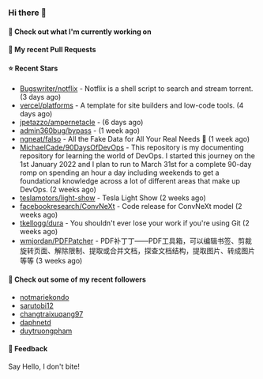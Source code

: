 ### Hi there 👋

#### 👷 Check out what I'm currently working on

#### 🔨 My recent Pull Requests


#### ⭐ Recent Stars

- [Bugswriter/notflix](https://github.com/Bugswriter/notflix) - Notflix is a shell script to search and stream torrent. (3 days ago)
- [vercel/platforms](https://github.com/vercel/platforms) - A template for site builders and low-code tools. (4 days ago)
- [jpetazzo/ampernetacle](https://github.com/jpetazzo/ampernetacle) -  (6 days ago)
- [admin360bug/bypass](https://github.com/admin360bug/bypass) -  (1 week ago)
- [ngneat/falso](https://github.com/ngneat/falso) - All the Fake Data for All Your Real Needs 🙂 (1 week ago)
- [MichaelCade/90DaysOfDevOps](https://github.com/MichaelCade/90DaysOfDevOps) - This repository is my documenting repository for learning the world of DevOps. I started this journey on the 1st January 2022 and I plan to run to March 31st for a complete 90-day romp on spending an hour a day including weekends to get a foundational knowledge across a lot of different areas that make up DevOps.  (2 weeks ago)
- [teslamotors/light-show](https://github.com/teslamotors/light-show) - Tesla Light Show (2 weeks ago)
- [facebookresearch/ConvNeXt](https://github.com/facebookresearch/ConvNeXt) - Code release for ConvNeXt model (2 weeks ago)
- [tkellogg/dura](https://github.com/tkellogg/dura) - You shouldn&#39;t ever lose your work if you&#39;re using Git (2 weeks ago)
- [wmjordan/PDFPatcher](https://github.com/wmjordan/PDFPatcher) - PDF补丁丁——PDF工具箱，可以编辑书签、剪裁旋转页面、解除限制、提取或合并文档，探查文档结构，提取图片、转成图片等等 (3 weeks ago)

#### 👯 Check out some of my recent followers

- [notmariekondo](https://github.com/notmariekondo)
- [sarutobi12](https://github.com/sarutobi12)
- [changtraixuqang97](https://github.com/changtraixuqang97)
- [daphnetd](https://github.com/daphnetd)
- [duytruongpham](https://github.com/duytruongpham)

#### 💬 Feedback

Say Hello, I don't bite!
